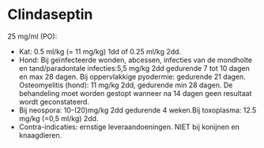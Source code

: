 # Clindaseptin

25 mg/ml (PO):

- Kat: 0.5 ml/kg (= 11 mg/kg) 1dd of 0.25 ml/kg 2dd.
- Hond: Bij geïnfecteerde wonden, abcessen, infecties van de mondholte en tand/paradontale infecties:5,5 mg/kg 2dd gedurende 7 tot 10 dagen en max 28 dagen. Bij oppervlakkige pyodermie: gedurende 21 dagen. Osteomyelitis (hond): 11 mg/kg 2dd, gedurende min 28 dagen. De behandeling moet worden gestopt wanneer na 14 dagen geen resultaat wordt geconstateerd.
- Bij neospora: 10-(20)mg/kg 2dd gedurende 4 weken.Bij toxoplasma: 12.5 mg/kg (=0,5 ml/kg) 2dd.
- Contra-indicaties: ernstige leveraandoeningen. NIET bij konijnen en knaagdieren.

